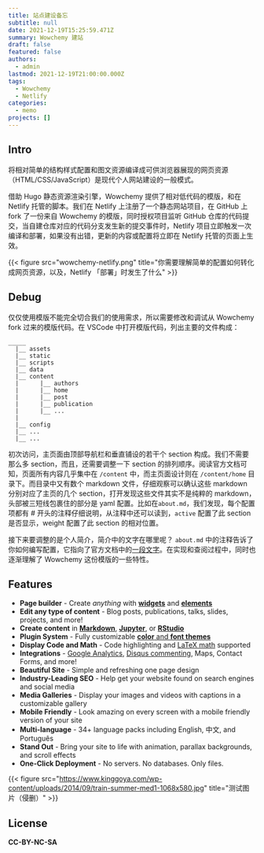 ```yaml
---
title: 站点建设备忘
subtitle: null
date: 2021-12-19T15:25:59.471Z
summary: Wowchemy 建站
draft: false
featured: false
authors:
  - admin
lastmod: 2021-12-19T21:00:00.000Z
tags:
  - Wowchemy
  - Netlify
categories:
  - memo
projects: []
---
```

## Intro

将相对简单的结构样式配置和图文资源编译成可供浏览器展现的网页资源（HTML/CSS/JavaScript）是现代个人网站建设的一般模式。

借助 Hugo 静态资源渲染引擎，Wowchemy 提供了相对低代码的模版，和在 Netlify 托管的脚本。我们在 Netlify 上注册了一个静态网站项目，在 GitHub 上 fork 了一份来自 Wowchemy 的模版，同时授权项目监听 GitHub 仓库的代码提交，当自建仓库对应的代码分支发生新的提交事件时，Netlify 项目立即触发一次编译和部署，如果没有出错，更新的内容或配置将立即在 Netlify 托管的页面上生效。

{{< figure src="wowchemy-netlify.png" title="你需要理解简单的配置如何转化成网页资源，以及，Netlify 「部署」时发生了什么" >}}

## Debug

仅仅使用模版不能完全切合我们的使用需求，所以需要修改和调试从 Wowchemy fork 过来的模版代码。在 VSCode 中打开模版代码，列出主要的文件构成：
```
_____
  |__ assets
  |__ static
  |__ scripts
  |__ data
  |__ content
  |      |__ authors
  |      |__ home
  |      |__ post
  |      |__ publication
  |      |__ ...
  |
  |__ config
  |__ ... 
  |__ ... 
``` 

初次访问，主页面由顶部导航栏和垂直铺设的若干个 section 构成。我们不需要那么多 section，而且，还需要调整一下 section 的排列顺序。阅读官方文档可知，页面所有内容几乎集中在 `/content` 中，而主页面设计则在 `/content/home` 目录下。而目录中又有数个 markdown 文件，仔细观察可以确认这些 markdown 分别对应了主页的几个 section，打开发现这些文件其实不是纯粹的 markdown，头部被三短线包裹住的部分是 yaml 配置。比如在`about.md`，我们发现，每个配置项都有 # 开头的注释仔细说明，从注释中还可以读到，`active` 配置了此 section 是否显示，weight 配置了此 section 的相对位置。

接下来要调整的是个人简介，简介中的文字在哪里呢？ `about.md` 中的注释告诉了你如何编写配置，它指向了官方文档中的[一段文字](https://wowchemy.com/docs/get-started/#introduce-yourself)。在实现和查阅过程中，同时也逐渐理解了 Wowchemy 这份模版的一些特性。



## Features

* **Page builder** - Create *anything* with **[widgets](https://wowchemy.com/docs/page-builder/)** and **[elements](https://wowchemy.com/docs/content/writing-markdown-latex/)**
* **Edit any type of content** - Blog posts, publications, talks, slides, projects, and more!
* **Create content** in **[Markdown](https://wowchemy.com/docs/content/writing-markdown-latex/)**, **[Jupyter](https://wowchemy.com/docs/import/jupyter/)**, or **[RStudio](https://wowchemy.com/docs/install-locally/)**
* **Plugin System** - Fully customizable [**color** and **font themes**](https://wowchemy.com/docs/customization/)
* **Display Code and Math** - Code highlighting and [LaTeX math](https://en.wikibooks.org/wiki/LaTeX/Mathematics) supported
* **Integrations** - [Google Analytics](https://analytics.google.com), [Disqus commenting](https://disqus.com), Maps, Contact Forms, and more!
* **Beautiful Site** - Simple and refreshing one page design
* **Industry-Leading SEO** - Help get your website found on search engines and social media
* **Media Galleries** - Display your images and videos with captions in a customizable gallery
* **Mobile Friendly** - Look amazing on every screen with a mobile friendly version of your site
* **Multi-language** - 34+ language packs including English, 中文, and Português
* **Stand Out** - Bring your site to life with animation, parallax backgrounds, and scroll effects
* **One-Click Deployment** - No servers. No databases. Only files.

{{< figure src="https://www.kinggoya.com/wp-content/uploads/2014/09/train-summer-med1-1068x580.jpg" title="测试图片（侵删）" >}}

## License

**CC-BY-NC-SA**